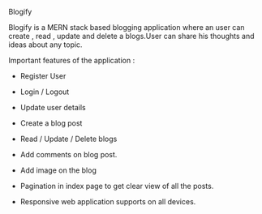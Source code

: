 Blogify

Blogify is a MERN stack based blogging application where an user can create , read , update and delete a blogs.User can share his thoughts and ideas about any topic.

Important features of the application : 

- Register User
- Login / Logout
- Update user details

- Create a blog post
- Read / Update / Delete blogs
- Add comments on blog post.
- Add image on the blog 
- Pagination in index page to get clear view of all the posts.
- Responsive web application supports on all devices.